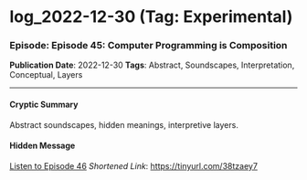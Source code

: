 # log_2022-12-30 (Tag: Experimental)

### Episode: Episode 45: Computer Programming is Composition

**Publication Date**: 2022-12-30
**Tags**: Abstract, Soundscapes, Interpretation, Conceptual, Layers

---

#### Cryptic Summary
Abstract soundscapes, hidden meanings, interpretive layers.

#### Hidden Message


[Listen to Episode 46](https://tinyurl.com/38tzaey7)
*Shortened Link*: https://tinyurl.com/38tzaey7
